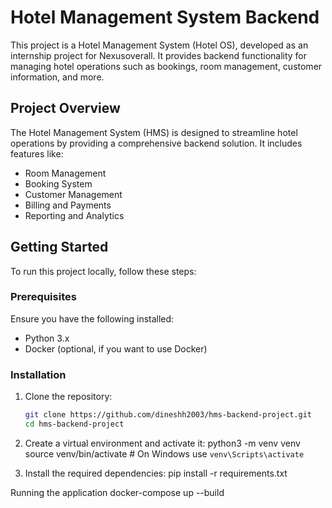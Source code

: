 # Hotel Management System Backend

This project is a Hotel Management System (Hotel OS), developed as an internship project for Nexusoverall. It provides backend functionality for managing hotel operations such as bookings, room management, customer information, and more.

## Project Overview

The Hotel Management System (HMS) is designed to streamline hotel operations by providing a comprehensive backend solution. It includes features like:
- Room Management
- Booking System
- Customer Management
- Billing and Payments
- Reporting and Analytics

## Getting Started

To run this project locally, follow these steps:

### Prerequisites

Ensure you have the following installed:
- Python 3.x
- Docker (optional, if you want to use Docker)

### Installation

1. Clone the repository:
   ```sh
   git clone https://github.com/dineshh2003/hms-backend-project.git
   cd hms-backend-project

2. Create a virtual environment and activate it:
   python3 -m venv venv
   source venv/bin/activate  # On Windows use `venv\Scripts\activate`

3. Install the required dependencies:
   pip install -r requirements.txt

Running the application 
docker-compose up --build

   

